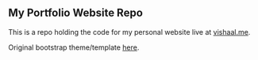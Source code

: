 ## My Portfolio Website Repo
This is a repo holding the code for my personal website live at [vishaal.me](http://vishaal.me).

Original bootstrap theme/template [here](https://startbootstrap.com/template-overviews/grayscale/).
